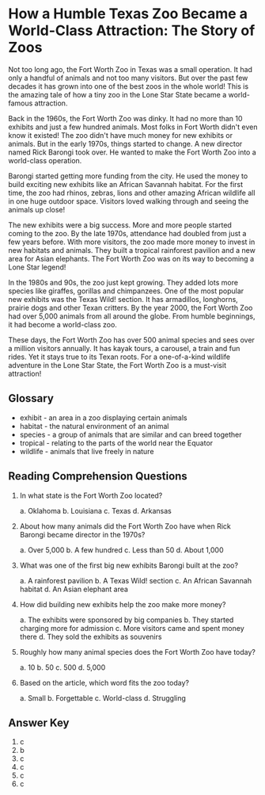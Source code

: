 # How a Humble Texas Zoo Became a World-Class Attraction: The Story of Zoos

Not too long ago, the Fort Worth Zoo in Texas was a small operation. It had only a handful of animals and not too many visitors. But over the past few decades it has grown into one of the best zoos in the whole world! This is the amazing tale of how a tiny zoo in the Lone Star State became a world-famous attraction.

Back in the 1960s, the Fort Worth Zoo was dinky. It had no more than 10 exhibits and just a few hundred animals. Most folks in Fort Worth didn't even know it existed! The zoo didn't have much money for new exhibits or animals. But in the early 1970s, things started to change. A new director named Rick Barongi took over. He wanted to make the Fort Worth Zoo into a world-class operation.

Barongi started getting more funding from the city. He used the money to build exciting new exhibits like an African Savannah habitat. For the first time, the zoo had rhinos, zebras, lions and other amazing African wildlife all in one huge outdoor space. Visitors loved walking through and seeing the animals up close!

The new exhibits were a big success. More and more people started coming to the zoo. By the late 1970s, attendance had doubled from just a few years before. With more visitors, the zoo made more money to invest in new habitats and animals. They built a tropical rainforest pavilion and a new area for Asian elephants. The Fort Worth Zoo was on its way to becoming a Lone Star legend!

In the 1980s and 90s, the zoo just kept growing. They added lots more species like giraffes, gorillas and chimpanzees. One of the most popular new exhibits was the Texas Wild! section. It has armadillos, longhorns, prairie dogs and other Texan critters. By the year 2000, the Fort Worth Zoo had over 5,000 animals from all around the globe. From humble beginnings, it had become a world-class zoo.

These days, the Fort Worth Zoo has over 500 animal species and sees over a million visitors annually. It has kayak tours, a carousel, a train and fun rides. Yet it stays true to its Texan roots. For a one-of-a-kind wildlife adventure in the Lone Star State, the Fort Worth Zoo is a must-visit attraction!

## Glossary

- exhibit - an area in a zoo displaying certain animals
- habitat - the natural environment of an animal
- species - a group of animals that are similar and can breed together
- tropical - relating to the parts of the world near the Equator
- wildlife - animals that live freely in nature

## Reading Comprehension Questions

1. In what state is the Fort Worth Zoo located?

   a. Oklahoma
   b. Louisiana
   c. Texas
   d. Arkansas

2. About how many animals did the Fort Worth Zoo have when Rick Barongi became director in the 1970s?

   a. Over 5,000
   b. A few hundred
   c. Less than 50
   d. About 1,000

3. What was one of the first big new exhibits Barongi built at the zoo?

   a. A rainforest pavilion
   b. A Texas Wild! section
   c. An African Savannah habitat
   d. An Asian elephant area

4. How did building new exhibits help the zoo make more money?

   a. The exhibits were sponsored by big companies
   b. They started charging more for admission
   c. More visitors came and spent money there
   d. They sold the exhibits as souvenirs

5. Roughly how many animal species does the Fort Worth Zoo have today?

   a. 10
   b. 50
   c. 500
   d. 5,000

6. Based on the article, which word fits the zoo today?

   a. Small
   b. Forgettable
   c. World-class
   d. Struggling

## Answer Key

1. c
2. b
3. c
4. c
5. c
6. c
